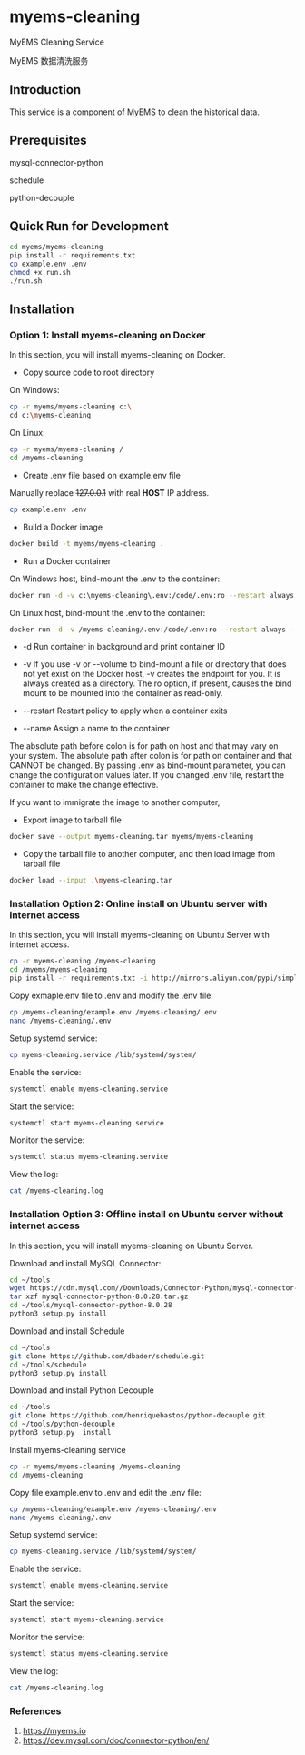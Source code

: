 # myems-cleaning

MyEMS Cleaning Service 

MyEMS 数据清洗服务

## Introduction

This service is a component of MyEMS to clean the historical data. 

## Prerequisites

mysql-connector-python

schedule

python-decouple

## Quick Run for Development
```bash
cd myems/myems-cleaning
pip install -r requirements.txt
cp example.env .env
chmod +x run.sh
./run.sh
```

## Installation

### Option 1: Install myems-cleaning on Docker

In this section, you will install myems-cleaning on Docker.

* Copy source code to root directory

On Windows:
```bash
cp -r myems/myems-cleaning c:\
cd c:\myems-cleaning
```

On Linux:
```bash
cp -r myems/myems-cleaning /
cd /myems-cleaning
```

* Create .env file based on example.env file

Manually replace ~~127.0.0.1~~ with real **HOST** IP address.

```bash
cp example.env .env
```

* Build a Docker image
```bash
docker build -t myems/myems-cleaning .
```

* Run a Docker container

On Windows host, bind-mount the .env to the container:
```bash
docker run -d -v c:\myems-cleaning\.env:/code/.env:ro --restart always --name myems-cleaning myems/myems-cleaning
```

On Linux host, bind-mount the .env to the container:
```bash
docker run -d -v /myems-cleaning/.env:/code/.env:ro --restart always --name myems-cleaning myems/myems-cleaning
```

* -d Run container in background and print container ID

* -v If you use -v or --volume to bind-mount a file or directory that does not yet exist on the Docker host, 
-v creates the endpoint for you. It is always created as a directory.
The ro option, if present, causes the bind mount to be mounted into the container as read-only.

* --restart Restart policy to apply when a container exits

* --name Assign a name to the container

The absolute path before colon is for path on host  and that may vary on your system.
The absolute path after colon is for path on container and that CANNOT be changed.
By passing .env as bind-mount parameter, you can change the configuration values later.
If you changed .env file, restart the container to make the change effective.

If you want to immigrate the image to another computer,
* Export image to tarball file
```bash
docker save --output myems-cleaning.tar myems/myems-cleaning
```
* Copy the tarball file to another computer, and then load image from tarball file
```bash
docker load --input .\myems-cleaning.tar
```

### Installation Option 2: Online install on Ubuntu server with internet access

In this section, you will install myems-cleaning on Ubuntu Server with internet access.

```bash
cp -r myems-cleaning /myems-cleaning
cd /myems/myems-cleaning
pip install -r requirements.txt -i http://mirrors.aliyun.com/pypi/simple/ --trusted-host mirrors.aliyun.com
```

Copy exmaple.env file to .env and modify the .env file:
```bash
cp /myems-cleaning/example.env /myems-cleaning/.env
nano /myems-cleaning/.env
```
Setup systemd service:
```bash
cp myems-cleaning.service /lib/systemd/system/
```
Enable the service:
```bash
systemctl enable myems-cleaning.service
```
Start the service:
```bash
systemctl start myems-cleaning.service
```
Monitor the service:
```bash
systemctl status myems-cleaning.service
```
View the log:
```bash
cat /myems-cleaning.log
```

### Installation Option 3: Offline install on Ubuntu server without internet access

In this section, you will install myems-cleaning on Ubuntu Server.

Download and install MySQL Connector:
```bash
cd ~/tools
wget https://cdn.mysql.com//Downloads/Connector-Python/mysql-connector-python-8.0.28.tar.gz
tar xzf mysql-connector-python-8.0.28.tar.gz
cd ~/tools/mysql-connector-python-8.0.28
python3 setup.py install
```

Download and install Schedule
```bash
cd ~/tools
git clone https://github.com/dbader/schedule.git
cd ~/tools/schedule
python3 setup.py install
```

Download and install Python Decouple
```bash
cd ~/tools
git clone https://github.com/henriquebastos/python-decouple.git
cd ~/tools/python-decouple
python3 setup.py  install
```

Install myems-cleaning service
```bash
cp -r myems/myems-cleaning /myems-cleaning
cd /myems-cleaning
```
Copy file example.env to .env and edit the .env file:
```bash
cp /myems-cleaning/example.env /myems-cleaning/.env
nano /myems-cleaning/.env
```
Setup systemd service:
```bash
cp myems-cleaning.service /lib/systemd/system/
```
Enable the service:
```bash
systemctl enable myems-cleaning.service
```
Start the service:
```bash
systemctl start myems-cleaning.service
```
Monitor the service:
```bash
systemctl status myems-cleaning.service
```
View the log:
```bash
cat /myems-cleaning.log
```

### References

1. https://myems.io
2. https://dev.mysql.com/doc/connector-python/en/